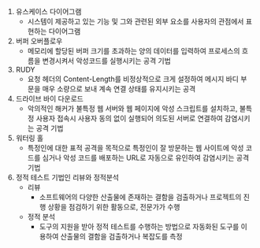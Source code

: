 1. 유스케이스 다이어그램
	- 시스템이 제공하고 있는 기능 및 그와 관련된 외부 요소를 사용자의 관점에서 표현하는 다이어그램
2. 버퍼 오버플로우 
	- 메모리에 할당된 버퍼 크기를 초과하는 양의 데이터를 입력하여 프로세스의 흐름을 변경시켜서 악성코드를 실행시키는 공격 기법
3. RUDY
	- 요청 헤더의 Content-Length를 비정상적으로 크게 설정하여 메시지 바디 부문을 매우 소량으로 보내 계속 연결 상태를 유지시키는 공격
4. 드라이브 바이 다운로드
	- 악의적인 해커가 불특정 웹 서버와 웹 페이지에 악성 스크립트를 설치하고, 불특정 사용자 접속시 사용자 동의 없이 실행되어 의도된 서버로 연결하여 감염시키는 공격 기법
5. 워터링 홀
	- 특정인에 대한 표적 공격을 목적으로 특정인이 잘 방문하는 웹 사이트에 악성 코드를 심거나 악성 코드를 배포하는 URL로 자동으로 유인하여 감염시키는 공격 기법
6. 정적 테스트 기법인 리뷰와 정적분석
	- 리뷰
		- 소프트웨어의 다양한 산출물에 존재하는 결함을 검출하거나 프로젝트의 진행 상황을 점검하기 위한 활동으로, 전문가가 수행
	- 정적 분석
		- 도구의 지원을 받아 정적 테스트를 수행하는 방법으로 자동화된 도구를 이용하여 산출물의 결함을 검출하거나 복잡도를 측정